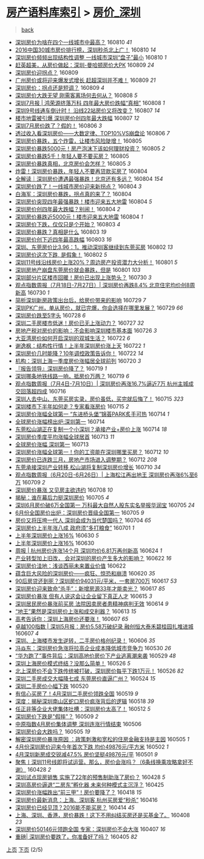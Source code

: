 [房产语料库索引](../../README.md)  > [房价_深圳](房价_深圳.md)
====
> [back](../README.md)

- [深圳房价为啥在四个一线城市中最高？](http://jkwz.applinzi.com/ittc/6864672971649713156.html#%E6%B7%B1%E5%9C%B3%E6%88%BF%E4%BB%B7%E4%B8%BA%E5%95%A5%E5%9C%A8%E5%9B%9B%E4%B8%AA%E4%B8%80%E7%BA%BF%E5%9F%8E%E5%B8%82%E4%B8%AD%E6%9C%80%E9%AB%98%EF%BC%9F) 160810 *41* 
- [2016中国30城市房价排行榜，深圳秒杀北上广！](http://jkwz.applinzi.com/ittc/6864393108711801861.html#2016%E4%B8%AD%E5%9B%BD30%E5%9F%8E%E5%B8%82%E6%88%BF%E4%BB%B7%E6%8E%92%E8%A1%8C%E6%A6%9C%EF%BC%8C%E6%B7%B1%E5%9C%B3%E7%A7%92%E6%9D%80%E5%8C%97%E4%B8%8A%E5%B9%BF%EF%BC%81) 160810 *14* 
- [深圳房价频频出现结构性调整 一线城市深圳“盘子”最小](http://jkwz.applinzi.com/ittc/6864653495873045509.html#%E6%B7%B1%E5%9C%B3%E6%88%BF%E4%BB%B7%E9%A2%91%E9%A2%91%E5%87%BA%E7%8E%B0%E7%BB%93%E6%9E%84%E6%80%A7%E8%B0%83%E6%95%B4+%E4%B8%80%E7%BA%BF%E5%9F%8E%E5%B8%82%E6%B7%B1%E5%9C%B3%E2%80%9C%E7%9B%98%E5%AD%90%E2%80%9D%E6%9C%80%E5%B0%8F) 160810 *1* 
- [赶英超美，从房价做起：深圳-曼哈顿房价大PK](http://jkwz.applinzi.com/ittc/6864464388525917188.html#%E8%B5%B6%E8%8B%B1%E8%B6%85%E7%BE%8E%EF%BC%8C%E4%BB%8E%E6%88%BF%E4%BB%B7%E5%81%9A%E8%B5%B7%EF%BC%9A%E6%B7%B1%E5%9C%B3-%E6%9B%BC%E5%93%88%E9%A1%BF%E6%88%BF%E4%BB%B7%E5%A4%A7PK) 160809 *24* 
- [深圳房价迎拐点？](http://jkwz.applinzi.com/ittc/6864419104320128005.html#%E6%B7%B1%E5%9C%B3%E6%88%BF%E4%BB%B7%E8%BF%8E%E6%8B%90%E7%82%B9%EF%BC%9F) 160809  
- [广州房价或将迎来爆发式增长 赶超深圳并不难！](http://jkwz.applinzi.com/ittc/6864305506537178116.html#%E5%B9%BF%E5%B7%9E%E6%88%BF%E4%BB%B7%E6%88%96%E5%B0%86%E8%BF%8E%E6%9D%A5%E7%88%86%E5%8F%91%E5%BC%8F%E5%A2%9E%E9%95%BF+%E8%B5%B6%E8%B6%85%E6%B7%B1%E5%9C%B3%E5%B9%B6%E4%B8%8D%E9%9A%BE%EF%BC%81) 160809 *21* 
- [深圳房价：拐点还是短调？](http://jkwz.applinzi.com/ittc/6864187985284826117.html#%E6%B7%B1%E5%9C%B3%E6%88%BF%E4%BB%B7%EF%BC%9A%E6%8B%90%E7%82%B9%E8%BF%98%E6%98%AF%E7%9F%AD%E8%B0%83%EF%BC%9F) 160809 *4* 
- [深圳房价大跌无望 刚需客离场何去何从？](http://jkwz.applinzi.com/ittc/6864048708861297668.html#%E6%B7%B1%E5%9C%B3%E6%88%BF%E4%BB%B7%E5%A4%A7%E8%B7%8C%E6%97%A0%E6%9C%9B+%E5%88%9A%E9%9C%80%E5%AE%A2%E7%A6%BB%E5%9C%BA%E4%BD%95%E5%8E%BB%E4%BD%95%E4%BB%8E%EF%BC%9F) 160808 *5* 
- [深圳7月报 | 鸿荣源挤落万科 四年最大房价跌幅“真相”](http://jkwz.applinzi.com/ittc/6864024801152336901.html#%E6%B7%B1%E5%9C%B37%E6%9C%88%E6%8A%A5+%7C+%E9%B8%BF%E8%8D%A3%E6%BA%90%E6%8C%A4%E8%90%BD%E4%B8%87%E7%A7%91+%E5%9B%9B%E5%B9%B4%E6%9C%80%E5%A4%A7%E6%88%BF%E4%BB%B7%E8%B7%8C%E5%B9%85%E2%80%9C%E7%9C%9F%E7%9B%B8%E2%80%9D) 160808 *1* 
- [深圳9号线通车倒计时！ 沿线22站房价又将改变？](http://jkwz.applinzi.com/ittc/6863631290670253061.html#%E6%B7%B1%E5%9C%B39%E5%8F%B7%E7%BA%BF%E9%80%9A%E8%BD%A6%E5%80%92%E8%AE%A1%E6%97%B6%EF%BC%81+%E6%B2%BF%E7%BA%BF22%E7%AB%99%E6%88%BF%E4%BB%B7%E5%8F%88%E5%B0%86%E6%94%B9%E5%8F%98%EF%BC%9F) 160807 *14* 
- [楼市地雷被引爆 深圳房价创四年最大跌幅](http://jkwz.applinzi.com/ittc/6863527786836395012.html#%E6%A5%BC%E5%B8%82%E5%9C%B0%E9%9B%B7%E8%A2%AB%E5%BC%95%E7%88%86+%E6%B7%B1%E5%9C%B3%E6%88%BF%E4%BB%B7%E5%88%9B%E5%9B%9B%E5%B9%B4%E6%9C%80%E5%A4%A7%E8%B7%8C%E5%B9%85) 160807 *12* 
- [深圳7月房价跌了？假的！](http://jkwz.applinzi.com/ittc/6863387791198782468.html#%E6%B7%B1%E5%9C%B37%E6%9C%88%E6%88%BF%E4%BB%B7%E8%B7%8C%E4%BA%86%EF%BC%9F%E5%81%87%E7%9A%84%EF%BC%81) 160806 *3* 
- [透过收入看深圳房价——大数定律、TOP10%VS崩盘论](http://jkwz.applinzi.com/ittc/6863221978047185925.html#%E9%80%8F%E8%BF%87%E6%94%B6%E5%85%A5%E7%9C%8B%E6%B7%B1%E5%9C%B3%E6%88%BF%E4%BB%B7%E2%80%94%E2%80%94%E5%A4%A7%E6%95%B0%E5%AE%9A%E5%BE%8B%E3%80%81TOP10%25VS%E5%B4%A9%E7%9B%98%E8%AE%BA) 160806 *7* 
- [深圳房价暴跌，五个炸雷，让楼市风险陡增！](http://jkwz.applinzi.com/ittc/6863001084565652485.html#%E6%B7%B1%E5%9C%B3%E6%88%BF%E4%BB%B7%E6%9A%B4%E8%B7%8C%EF%BC%8C%E4%BA%94%E4%B8%AA%E7%82%B8%E9%9B%B7%EF%BC%8C%E8%AE%A9%E6%A5%BC%E5%B8%82%E9%A3%8E%E9%99%A9%E9%99%A1%E5%A2%9E%EF%BC%81) 160805  
- [深圳房价暴跌5000元！房产泡沫下该如何理财投资？](http://jkwz.applinzi.com/ittc/6862863074914206725.html#%E6%B7%B1%E5%9C%B3%E6%88%BF%E4%BB%B7%E6%9A%B4%E8%B7%8C5000%E5%85%83%EF%BC%81%E6%88%BF%E4%BA%A7%E6%B3%A1%E6%B2%AB%E4%B8%8B%E8%AF%A5%E5%A6%82%E4%BD%95%E7%90%86%E8%B4%A2%E6%8A%95%E8%B5%84%EF%BC%9F) 160805 *2* 
- [深圳房价暴跌5千！年轻人要不要买房？](http://jkwz.applinzi.com/ittc/6862838853903320068.html#%E6%B7%B1%E5%9C%B3%E6%88%BF%E4%BB%B7%E6%9A%B4%E8%B7%8C5%E5%8D%83%EF%BC%81%E5%B9%B4%E8%BD%BB%E4%BA%BA%E8%A6%81%E4%B8%8D%E8%A6%81%E4%B9%B0%E6%88%BF%EF%BC%9F) 160805  
- [深圳房价暴跌真相，北京房价会怎样？](http://jkwz.applinzi.com/ittc/6862809526943892484.html#%E6%B7%B1%E5%9C%B3%E6%88%BF%E4%BB%B7%E6%9A%B4%E8%B7%8C%E7%9C%9F%E7%9B%B8%EF%BC%8C%E5%8C%97%E4%BA%AC%E6%88%BF%E4%BB%B7%E4%BC%9A%E6%80%8E%E6%A0%B7%EF%BC%9F) 160805 *3* 
- [炸雷！深圳房价暴跌，年轻人不要再贷款买房了](http://jkwz.applinzi.com/ittc/6862441219506045956.html#%E7%82%B8%E9%9B%B7%EF%BC%81%E6%B7%B1%E5%9C%B3%E6%88%BF%E4%BB%B7%E6%9A%B4%E8%B7%8C%EF%BC%8C%E5%B9%B4%E8%BD%BB%E4%BA%BA%E4%B8%8D%E8%A6%81%E5%86%8D%E8%B4%B7%E6%AC%BE%E4%B9%B0%E6%88%BF%E4%BA%86) 160804  
- [全解读｜深圳房价遭遇最强暴跌！北京还有多远？](http://jkwz.applinzi.com/ittc/6862566176525386756.html#%E5%85%A8%E8%A7%A3%E8%AF%BB%EF%BD%9C%E6%B7%B1%E5%9C%B3%E6%88%BF%E4%BB%B7%E9%81%AD%E9%81%87%E6%9C%80%E5%BC%BA%E6%9A%B4%E8%B7%8C%EF%BC%81%E5%8C%97%E4%BA%AC%E8%BF%98%E6%9C%89%E5%A4%9A%E8%BF%9C%EF%BC%9F) 160804 *154* 
- [深圳房价跌了！一线城市房价迎来新拐点？](http://jkwz.applinzi.com/ittc/6862573418163209220.html#%E6%B7%B1%E5%9C%B3%E6%88%BF%E4%BB%B7%E8%B7%8C%E4%BA%86%EF%BC%81%E4%B8%80%E7%BA%BF%E5%9F%8E%E5%B8%82%E6%88%BF%E4%BB%B7%E8%BF%8E%E6%9D%A5%E6%96%B0%E6%8B%90%E7%82%B9%EF%BC%9F) 160804 *3* 
- [白海军：深圳房价暴跌，拐点真的来了？](http://jkwz.applinzi.com/ittc/6862551690540221444.html#%E7%99%BD%E6%B5%B7%E5%86%9B%EF%BC%9A%E6%B7%B1%E5%9C%B3%E6%88%BF%E4%BB%B7%E6%9A%B4%E8%B7%8C%EF%BC%8C%E6%8B%90%E7%82%B9%E7%9C%9F%E7%9A%84%E6%9D%A5%E4%BA%86%EF%BC%9F) 160804  
- [深圳房价突现四年最强暴跌！楼市迎来五大地雷](http://jkwz.applinzi.com/ittc/6862515844004971524.html#%E6%B7%B1%E5%9C%B3%E6%88%BF%E4%BB%B7%E7%AA%81%E7%8E%B0%E5%9B%9B%E5%B9%B4%E6%9C%80%E5%BC%BA%E6%9A%B4%E8%B7%8C%EF%BC%81%E6%A5%BC%E5%B8%82%E8%BF%8E%E6%9D%A5%E4%BA%94%E5%A4%A7%E5%9C%B0%E9%9B%B7) 160804 *5* 
- [深圳房价创四年最大跌幅？别闹！](http://jkwz.applinzi.com/ittc/6862495647663653893.html#%E6%B7%B1%E5%9C%B3%E6%88%BF%E4%BB%B7%E5%88%9B%E5%9B%9B%E5%B9%B4%E6%9C%80%E5%A4%A7%E8%B7%8C%E5%B9%85%EF%BC%9F%E5%88%AB%E9%97%B9%EF%BC%81) 160804 *2* 
- [深圳房价暴跌近5000元！楼市迎来五大地雷](http://jkwz.applinzi.com/ittc/6862493677552927749.html#%E6%B7%B1%E5%9C%B3%E6%88%BF%E4%BB%B7%E6%9A%B4%E8%B7%8C%E8%BF%915000%E5%85%83%EF%BC%81%E6%A5%BC%E5%B8%82%E8%BF%8E%E6%9D%A5%E4%BA%94%E5%A4%A7%E5%9C%B0%E9%9B%B7) 160804 *1* 
- [深圳房价下跌，仅仅只是个开始？](http://jkwz.applinzi.com/ittc/6862088646257280004.html#%E6%B7%B1%E5%9C%B3%E6%88%BF%E4%BB%B7%E4%B8%8B%E8%B7%8C%EF%BC%8C%E4%BB%85%E4%BB%85%E5%8F%AA%E6%98%AF%E4%B8%AA%E5%BC%80%E5%A7%8B%EF%BC%9F) 160803 *4* 
- [深圳房价暴跌？真相是什么](http://jkwz.applinzi.com/ittc/6862075665649763332.html#%E6%B7%B1%E5%9C%B3%E6%88%BF%E4%BB%B7%E6%9A%B4%E8%B7%8C%EF%BC%9F%E7%9C%9F%E7%9B%B8%E6%98%AF%E4%BB%80%E4%B9%88) 160803 *19* 
- [深圳房价创下近四年最高跌幅](http://jkwz.applinzi.com/ittc/6862049991539033092.html#%E6%B7%B1%E5%9C%B3%E6%88%BF%E4%BB%B7%E5%88%9B%E4%B8%8B%E8%BF%91%E5%9B%9B%E5%B9%B4%E6%9C%80%E9%AB%98%E8%B7%8C%E5%B9%85) 160803 *16* 
- [深圳、东莞房价比3.96：1，推动深圳客继续到东莞买房](http://jkwz.applinzi.com/ittc/6861700787276874756.html#%E6%B7%B1%E5%9C%B3%E3%80%81%E4%B8%9C%E8%8E%9E%E6%88%BF%E4%BB%B7%E6%AF%943.96%EF%BC%9A1%EF%BC%8C%E6%8E%A8%E5%8A%A8%E6%B7%B1%E5%9C%B3%E5%AE%A2%E7%BB%A7%E7%BB%AD%E5%88%B0%E4%B8%9C%E8%8E%9E%E4%B9%B0%E6%88%BF) 160802 *13* 
- [深圳房价这次下跌, 是假象！](http://jkwz.applinzi.com/ittc/6861439231628674053.html#%E6%B7%B1%E5%9C%B3%E6%88%BF%E4%BB%B7%E8%BF%99%E6%AC%A1%E4%B8%8B%E8%B7%8C%2C+%E6%98%AF%E5%81%87%E8%B1%A1%EF%BC%81) 160802 *5* 
- [深圳11号线沿线房价上涨20%？周边房产投资潜力大分析！](http://jkwz.applinzi.com/ittc/6861443923783975941.html#%E6%B7%B1%E5%9C%B311%E5%8F%B7%E7%BA%BF%E6%B2%BF%E7%BA%BF%E6%88%BF%E4%BB%B7%E4%B8%8A%E6%B6%A820%25%EF%BC%9F%E5%91%A8%E8%BE%B9%E6%88%BF%E4%BA%A7%E6%8A%95%E8%B5%84%E6%BD%9C%E5%8A%9B%E5%A4%A7%E5%88%86%E6%9E%90%EF%BC%81) 160801 *5* 
- [深圳房地产崩盘东莞房价就会暴跌，但是](http://jkwz.applinzi.com/ittc/6861385448420803588.html#%E6%B7%B1%E5%9C%B3%E6%88%BF%E5%9C%B0%E4%BA%A7%E5%B4%A9%E7%9B%98%E4%B8%9C%E8%8E%9E%E6%88%BF%E4%BB%B7%E5%B0%B1%E4%BC%9A%E6%9A%B4%E8%B7%8C%EF%BC%8C%E4%BD%86%E6%98%AF) 160801 *103* 
- [深圳部分片区楼市回暖！房价已出现上涨势头？](http://jkwz.applinzi.com/ittc/6860711104212370436.html#%E6%B7%B1%E5%9C%B3%E9%83%A8%E5%88%86%E7%89%87%E5%8C%BA%E6%A5%BC%E5%B8%82%E5%9B%9E%E6%9A%96%EF%BC%81%E6%88%BF%E4%BB%B7%E5%B7%B2%E5%87%BA%E7%8E%B0%E4%B8%8A%E6%B6%A8%E5%8A%BF%E5%A4%B4%EF%BC%9F) 160730 *3* 
- [观点指数周报（7月18日-7月27日）| 深圳房价再跌8.4% 北京住宅均价创8周新高](http://jkwz.applinzi.com/ittc/6860436421801935877.html#%E8%A7%82%E7%82%B9%E6%8C%87%E6%95%B0%E5%91%A8%E6%8A%A5%EF%BC%887%E6%9C%8818%E6%97%A5-7%E6%9C%8827%E6%97%A5%EF%BC%89%7C+%E6%B7%B1%E5%9C%B3%E6%88%BF%E4%BB%B7%E5%86%8D%E8%B7%8C8.4%25+%E5%8C%97%E4%BA%AC%E4%BD%8F%E5%AE%85%E5%9D%87%E4%BB%B7%E5%88%9B8%E5%91%A8%E6%96%B0%E9%AB%98) 160730 *1* 
- [简析深圳新房政策出台后，给房价带来的影响](http://jkwz.applinzi.com/ittc/6860340390095488004.html#%E7%AE%80%E6%9E%90%E6%B7%B1%E5%9C%B3%E6%96%B0%E6%88%BF%E6%94%BF%E7%AD%96%E5%87%BA%E5%8F%B0%E5%90%8E%EF%BC%8C%E7%BB%99%E6%88%BF%E4%BB%B7%E5%B8%A6%E6%9D%A5%E7%9A%84%E5%BD%B1%E5%93%8D) 160729 *7* 
- [深圳PK广州，单从房价，就已完爆，你会选择在哪里发展？](http://jkwz.applinzi.com/ittc/6860292575159911429.html#%E6%B7%B1%E5%9C%B3PK%E5%B9%BF%E5%B7%9E%EF%BC%8C%E5%8D%95%E4%BB%8E%E6%88%BF%E4%BB%B7%EF%BC%8C%E5%B0%B1%E5%B7%B2%E5%AE%8C%E7%88%86%EF%BC%8C%E4%BD%A0%E4%BC%9A%E9%80%89%E6%8B%A9%E5%9C%A8%E5%93%AA%E9%87%8C%E5%8F%91%E5%B1%95%EF%BC%9F) 160729 *66* 
- [深圳房价跌至5字头](http://jkwz.applinzi.com/ittc/6859834634086646789.html#%E6%B7%B1%E5%9C%B3%E6%88%BF%E4%BB%B7%E8%B7%8C%E8%87%B35%E5%AD%97%E5%A4%B4) 160728 *6* 
- [深圳二手房楼市低迷！房价已无上涨动力？](http://jkwz.applinzi.com/ittc/6859463903033164804.html#%E6%B7%B1%E5%9C%B3%E4%BA%8C%E6%89%8B%E6%88%BF%E6%A5%BC%E5%B8%82%E4%BD%8E%E8%BF%B7%EF%BC%81%E6%88%BF%E4%BB%B7%E5%B7%B2%E6%97%A0%E4%B8%8A%E6%B6%A8%E5%8A%A8%E5%8A%9B%EF%BC%9F) 160727 *32* 
- [房地产税对房价的影响：不会影响深圳楼市基本面](http://jkwz.applinzi.com/ittc/6859083365097145348.html#%E6%88%BF%E5%9C%B0%E4%BA%A7%E7%A8%8E%E5%AF%B9%E6%88%BF%E4%BB%B7%E7%9A%84%E5%BD%B1%E5%93%8D%EF%BC%9A%E4%B8%8D%E4%BC%9A%E5%BD%B1%E5%93%8D%E6%B7%B1%E5%9C%B3%E6%A5%BC%E5%B8%82%E5%9F%BA%E6%9C%AC%E9%9D%A2) 160726 *3* 
- [大亚湾房价如何开启深圳的双城生活？](http://jkwz.applinzi.com/ittc/6857719290974962692.html#%E5%A4%A7%E4%BA%9A%E6%B9%BE%E6%88%BF%E4%BB%B7%E5%A6%82%E4%BD%95%E5%BC%80%E5%90%AF%E6%B7%B1%E5%9C%B3%E7%9A%84%E5%8F%8C%E5%9F%8E%E7%94%9F%E6%B4%BB%EF%BC%9F) 160722 *6* 
- [谢逸枫：结构性行情！上半年深圳房价涨上天](http://jkwz.applinzi.com/ittc/6857616996270867461.html#%E8%B0%A2%E9%80%B8%E6%9E%AB%EF%BC%9A%E7%BB%93%E6%9E%84%E6%80%A7%E8%A1%8C%E6%83%85%EF%BC%81%E4%B8%8A%E5%8D%8A%E5%B9%B4%E6%B7%B1%E5%9C%B3%E6%88%BF%E4%BB%B7%E6%B6%A8%E4%B8%8A%E5%A4%A9) 160722 *1* 
- [深圳房价几时能降？10年调控政策告诉你！](http://jkwz.applinzi.com/ittc/6857602957243319301.html#%E6%B7%B1%E5%9C%B3%E6%88%BF%E4%BB%B7%E5%87%A0%E6%97%B6%E8%83%BD%E9%99%8D%EF%BC%9F10%E5%B9%B4%E8%B0%83%E6%8E%A7%E6%94%BF%E7%AD%96%E5%91%8A%E8%AF%89%E4%BD%A0%EF%BC%81) 160722 *14* 
- [机构：深圳上海一季度房价涨幅居全球前列](http://jkwz.applinzi.com/ittc/6856993652093748228.html#%E6%9C%BA%E6%9E%84%EF%BC%9A%E6%B7%B1%E5%9C%B3%E4%B8%8A%E6%B5%B7%E4%B8%80%E5%AD%A3%E5%BA%A6%E6%88%BF%E4%BB%B7%E6%B6%A8%E5%B9%85%E5%B1%85%E5%85%A8%E7%90%83%E5%89%8D%E5%88%97) 160720 *3* 
- [『报告领导』深圳房价降了？](http://jkwz.applinzi.com/ittc/6856667952035922949.html#%E3%80%8E%E6%8A%A5%E5%91%8A%E9%A2%86%E5%AF%BC%E3%80%8F%E6%B7%B1%E5%9C%B3%E6%88%BF%E4%BB%B7%E9%99%8D%E4%BA%86%EF%BC%9F) 160719 *1* 
- [深圳哪条地铁线路一响，抵房价万两？](http://jkwz.applinzi.com/ittc/6856505034166240261.html#%E6%B7%B1%E5%9C%B3%E5%93%AA%E6%9D%A1%E5%9C%B0%E9%93%81%E7%BA%BF%E8%B7%AF%E4%B8%80%E5%93%8D%EF%BC%8C%E6%8A%B5%E6%88%BF%E4%BB%B7%E4%B8%87%E4%B8%A4%EF%BC%9F) 160719 *6* 
- [观点指数周报（7月4日-7月10日）| 深圳房价再涨16.7%逼近7万 杭州主城成交回落超四成](http://jkwz.applinzi.com/ittc/6855286170162037764.html#%E8%A7%82%E7%82%B9%E6%8C%87%E6%95%B0%E5%91%A8%E6%8A%A5%EF%BC%887%E6%9C%884%E6%97%A5-7%E6%9C%8810%E6%97%A5%EF%BC%89%7C+%E6%B7%B1%E5%9C%B3%E6%88%BF%E4%BB%B7%E5%86%8D%E6%B6%A816.7%25%E9%80%BC%E8%BF%917%E4%B8%87+%E6%9D%AD%E5%B7%9E%E4%B8%BB%E5%9F%8E%E6%88%90%E4%BA%A4%E5%9B%9E%E8%90%BD%E8%B6%85%E5%9B%9B%E6%88%90) 160716  
- [深圳人去中山、东莞买房实录，房价虽低，买完就后悔了！](http://jkwz.applinzi.com/ittc/6855078059606279172.html#%E6%B7%B1%E5%9C%B3%E4%BA%BA%E5%8E%BB%E4%B8%AD%E5%B1%B1%E3%80%81%E4%B8%9C%E8%8E%9E%E4%B9%B0%E6%88%BF%E5%AE%9E%E5%BD%95%EF%BC%8C%E6%88%BF%E4%BB%B7%E8%99%BD%E4%BD%8E%EF%BC%8C%E4%B9%B0%E5%AE%8C%E5%B0%B1%E5%90%8E%E6%82%94%E4%BA%86%EF%BC%81) 160715 *323* 
- [深圳楼市下半年如何走？专家看涨房价](http://jkwz.applinzi.com/ittc/6855010520255693828.html#%E6%B7%B1%E5%9C%B3%E6%A5%BC%E5%B8%82%E4%B8%8B%E5%8D%8A%E5%B9%B4%E5%A6%82%E4%BD%95%E8%B5%B0%EF%BC%9F%E4%B8%93%E5%AE%B6%E7%9C%8B%E6%B6%A8%E6%88%BF%E4%BB%B7) 160715 *2* 
- [深圳房价涨幅全球第一 “东进桥头堡”锦荟PARK炙手可热](http://jkwz.applinzi.com/ittc/6854639936787186693.html#%E6%B7%B1%E5%9C%B3%E6%88%BF%E4%BB%B7%E6%B6%A8%E5%B9%85%E5%85%A8%E7%90%83%E7%AC%AC%E4%B8%80+%E2%80%9C%E4%B8%9C%E8%BF%9B%E6%A1%A5%E5%A4%B4%E5%A0%A1%E2%80%9D%E9%94%A6%E8%8D%9FPARK%E7%82%99%E6%89%8B%E5%8F%AF%E7%83%AD) 160714 *1* 
- [全球房价涨幅榜出炉:深圳第一](http://jkwz.applinzi.com/ittc/6854775959743628292.html#%E5%85%A8%E7%90%83%E6%88%BF%E4%BB%B7%E6%B6%A8%E5%B9%85%E6%A6%9C%E5%87%BA%E7%82%89%3A%E6%B7%B1%E5%9C%B3%E7%AC%AC%E4%B8%80) 160714  
- [东莞松山湖正在复制一个小深圳？承接产业+房价上涨](http://jkwz.applinzi.com/ittc/6854739221939749892.html#%E4%B8%9C%E8%8E%9E%E6%9D%BE%E5%B1%B1%E6%B9%96%E6%AD%A3%E5%9C%A8%E5%A4%8D%E5%88%B6%E4%B8%80%E4%B8%AA%E5%B0%8F%E6%B7%B1%E5%9C%B3%EF%BC%9F%E6%89%BF%E6%8E%A5%E4%BA%A7%E4%B8%9A%2B%E6%88%BF%E4%BB%B7%E4%B8%8A%E6%B6%A8) 160714 *18* 
- [深圳房价季度平均涨幅全球居首](http://jkwz.applinzi.com/ittc/6854269396616479749.html#%E6%B7%B1%E5%9C%B3%E6%88%BF%E4%BB%B7%E5%AD%A3%E5%BA%A6%E5%B9%B3%E5%9D%87%E6%B6%A8%E5%B9%85%E5%85%A8%E7%90%83%E5%B1%85%E9%A6%96) 160713 *11* 
- [全球房价涨幅 深圳第一](http://jkwz.applinzi.com/ittc/6854152488621704196.html#%E5%85%A8%E7%90%83%E6%88%BF%E4%BB%B7%E6%B6%A8%E5%B9%85+%E6%B7%B1%E5%9C%B3%E7%AC%AC%E4%B8%80) 160713  
- [深圳房价涨幅全球第一！你的工资能在深圳哪里买房？](http://jkwz.applinzi.com/ittc/6854112724275168260.html#%E6%B7%B1%E5%9C%B3%E6%88%BF%E4%BB%B7%E6%B6%A8%E5%B9%85%E5%85%A8%E7%90%83%E7%AC%AC%E4%B8%80%EF%BC%81%E4%BD%A0%E7%9A%84%E5%B7%A5%E8%B5%84%E8%83%BD%E5%9C%A8%E6%B7%B1%E5%9C%B3%E5%93%AA%E9%87%8C%E4%B9%B0%E6%88%BF%EF%BC%9F) 160712 *10* 
- [深圳房价已连跌三月，房地产市场进入调整期？](http://jkwz.applinzi.com/ittc/6853990556656731140.html#%E6%B7%B1%E5%9C%B3%E6%88%BF%E4%BB%B7%E5%B7%B2%E8%BF%9E%E8%B7%8C%E4%B8%89%E6%9C%88%EF%BC%8C%E6%88%BF%E5%9C%B0%E4%BA%A7%E5%B8%82%E5%9C%BA%E8%BF%9B%E5%85%A5%E8%B0%83%E6%95%B4%E6%9C%9F%EF%BC%9F) 160712 *208* 
- [东莞承接深圳产业转移  松山湖将复制深圳房价增长](http://jkwz.applinzi.com/ittc/6853274258758960133.html#%E4%B8%9C%E8%8E%9E%E6%89%BF%E6%8E%A5%E6%B7%B1%E5%9C%B3%E4%BA%A7%E4%B8%9A%E8%BD%AC%E7%A7%BB++%E6%9D%BE%E5%B1%B1%E6%B9%96%E5%B0%86%E5%A4%8D%E5%88%B6%E6%B7%B1%E5%9C%B3%E6%88%BF%E4%BB%B7%E5%A2%9E%E9%95%BF) 160710 *34* 
- [观点指数周报（6月20日-6月26日）| 上海松江再出地王 深圳房价再涨6%至6万](http://jkwz.applinzi.com/ittc/6852643169241662468.html#%E8%A7%82%E7%82%B9%E6%8C%87%E6%95%B0%E5%91%A8%E6%8A%A5%EF%BC%886%E6%9C%8820%E6%97%A5-6%E6%9C%8826%E6%97%A5%EF%BC%89%7C+%E4%B8%8A%E6%B5%B7%E6%9D%BE%E6%B1%9F%E5%86%8D%E5%87%BA%E5%9C%B0%E7%8E%8B+%E6%B7%B1%E5%9C%B3%E6%88%BF%E4%BB%B7%E5%86%8D%E6%B6%A86%25%E8%87%B36%E4%B8%87) 160709 *2* 
- [深圳房价暴涨 又见房主欲违约](http://jkwz.applinzi.com/ittc/6852489558251537413.html#%E6%B7%B1%E5%9C%B3%E6%88%BF%E4%BB%B7%E6%9A%B4%E6%B6%A8+%E5%8F%88%E8%A7%81%E6%88%BF%E4%B8%BB%E6%AC%B2%E8%BF%9D%E7%BA%A6) 160708 *10* 
- [揭秘：谁在幕后力挺深圳房价](http://jkwz.applinzi.com/ittc/6851430733016728581.html#%E6%8F%AD%E7%A7%98%EF%BC%9A%E8%B0%81%E5%9C%A8%E5%B9%95%E5%90%8E%E5%8A%9B%E6%8C%BA%E6%B7%B1%E5%9C%B3%E6%88%BF%E4%BB%B7) 160705 *4* 
- [深圳6月房价破6万全国第一 万科最大自然人股东实名举报华润宝](http://jkwz.applinzi.com/ittc/6851424226971747333.html#%E6%B7%B1%E5%9C%B36%E6%9C%88%E6%88%BF%E4%BB%B7%E7%A0%B46%E4%B8%87%E5%85%A8%E5%9B%BD%E7%AC%AC%E4%B8%80+%E4%B8%87%E7%A7%91%E6%9C%80%E5%A4%A7%E8%87%AA%E7%84%B6%E4%BA%BA%E8%82%A1%E4%B8%9C%E5%AE%9E%E5%90%8D%E4%B8%BE%E6%8A%A5%E5%8D%8E%E6%B6%A6%E5%AE%9D) 160705 *24* 
- [6月份全国房价出炉：深圳房价晋级全国第一](http://jkwz.applinzi.com/ittc/6851326954992829445.html#6%E6%9C%88%E4%BB%BD%E5%85%A8%E5%9B%BD%E6%88%BF%E4%BB%B7%E5%87%BA%E7%82%89%EF%BC%9A%E6%B7%B1%E5%9C%B3%E6%88%BF%E4%BB%B7%E6%99%8B%E7%BA%A7%E5%85%A8%E5%9B%BD%E7%AC%AC%E4%B8%80) 160705 *9* 
- [房价又将压垮一代人 深圳会成为当代楚国吗？](http://jkwz.applinzi.com/ittc/6851066612169573380.html#%E6%88%BF%E4%BB%B7%E5%8F%88%E5%B0%86%E5%8E%8B%E5%9E%AE%E4%B8%80%E4%BB%A3%E4%BA%BA+%E6%B7%B1%E5%9C%B3%E4%BC%9A%E6%88%90%E4%B8%BA%E5%BD%93%E4%BB%A3%E6%A5%9A%E5%9B%BD%E5%90%97%EF%BC%9F) 160704 *65* 
- [深圳房价上半年涨八成 政府须“多打粮食”](http://jkwz.applinzi.com/ittc/6849720742010422276.html#%E6%B7%B1%E5%9C%B3%E6%88%BF%E4%BB%B7%E4%B8%8A%E5%8D%8A%E5%B9%B4%E6%B6%A8%E5%85%AB%E6%88%90+%E6%94%BF%E5%BA%9C%E9%A1%BB%E2%80%9C%E5%A4%9A%E6%89%93%E7%B2%AE%E9%A3%9F%E2%80%9D) 160701 *1* 
- [上半年深圳房价上涨16%](http://jkwz.applinzi.com/ittc/6849662657669628932.html#%E4%B8%8A%E5%8D%8A%E5%B9%B4%E6%B7%B1%E5%9C%B3%E6%88%BF%E4%BB%B7%E4%B8%8A%E6%B6%A816%25) 160630 *5* 
- [上半年深圳房价上涨16%](http://jkwz.applinzi.com/ittc/6849613849287984132.html#%E4%B8%8A%E5%8D%8A%E5%B9%B4%E6%B7%B1%E5%9C%B3%E6%88%BF%E4%BB%B7%E4%B8%8A%E6%B6%A816%25) 160630  
- [周报 | 杭州房价连涨14个月 深圳均价6.81万再创新高](http://jkwz.applinzi.com/ittc/6847355093611185157.html#%E5%91%A8%E6%8A%A5+%7C+%E6%9D%AD%E5%B7%9E%E6%88%BF%E4%BB%B7%E8%BF%9E%E6%B6%A814%E4%B8%AA%E6%9C%88+%E6%B7%B1%E5%9C%B3%E5%9D%87%E4%BB%B76.81%E4%B8%87%E5%86%8D%E5%88%9B%E6%96%B0%E9%AB%98) 160624 *1* 
- [产业转型加上旧改， 会对深圳的房价产生多大的影响？](http://jkwz.applinzi.com/ittc/6846608837477663749.html#%E4%BA%A7%E4%B8%9A%E8%BD%AC%E5%9E%8B%E5%8A%A0%E4%B8%8A%E6%97%A7%E6%94%B9%EF%BC%8C+%E4%BC%9A%E5%AF%B9%E6%B7%B1%E5%9C%B3%E7%9A%84%E6%88%BF%E4%BB%B7%E4%BA%A7%E7%94%9F%E5%A4%9A%E5%A4%A7%E7%9A%84%E5%BD%B1%E5%93%8D%EF%BC%9F) 160622 *16* 
- [深圳房价洼地：浅谈西丽未来置业价值](http://jkwz.applinzi.com/ittc/6846555897417171972.html#%E6%B7%B1%E5%9C%B3%E6%88%BF%E4%BB%B7%E6%B4%BC%E5%9C%B0%EF%BC%9A%E6%B5%85%E8%B0%88%E8%A5%BF%E4%B8%BD%E6%9C%AA%E6%9D%A5%E7%BD%AE%E4%B8%9A%E4%BB%B7%E5%80%BC) 160622  
- [蕴含巨大风险的深圳房价——疯狂、惊恐和崩溃](http://jkwz.applinzi.com/ittc/6845782854105302020.html#%E8%95%B4%E5%90%AB%E5%B7%A8%E5%A4%A7%E9%A3%8E%E9%99%A9%E7%9A%84%E6%B7%B1%E5%9C%B3%E6%88%BF%E4%BB%B7%E2%80%94%E2%80%94%E7%96%AF%E7%8B%82%E3%80%81%E6%83%8A%E6%81%90%E5%92%8C%E5%B4%A9%E6%BA%83) 160620 *35* 
- [90后房贷还到死？深圳房价94031元/平米，一套房700万](http://jkwz.applinzi.com/ittc/6844746996036142084.html#90%E5%90%8E%E6%88%BF%E8%B4%B7%E8%BF%98%E5%88%B0%E6%AD%BB%EF%BC%9F%E6%B7%B1%E5%9C%B3%E6%88%BF%E4%BB%B794031%E5%85%83%2F%E5%B9%B3%E7%B1%B3%EF%BC%8C%E4%B8%80%E5%A5%97%E6%88%BF700%E4%B8%87) 160617 *53* 
- [深圳房价迎来致命“杀手”：新增房源33年才能卖光？](http://jkwz.applinzi.com/ittc/6844649658688996357.html#%E6%B7%B1%E5%9C%B3%E6%88%BF%E4%BB%B7%E8%BF%8E%E6%9D%A5%E8%87%B4%E5%91%BD%E2%80%9C%E6%9D%80%E6%89%8B%E2%80%9D%EF%BC%9A%E6%96%B0%E5%A2%9E%E6%88%BF%E6%BA%9033%E5%B9%B4%E6%89%8D%E8%83%BD%E5%8D%96%E5%85%89%EF%BC%9F) 160617 *85* 
- [深圳房价暴涨 但有人说这会让企业留下真正人才](http://jkwz.applinzi.com/ittc/6843982826302866437.html#%E6%B7%B1%E5%9C%B3%E6%88%BF%E4%BB%B7%E6%9A%B4%E6%B6%A8+%E4%BD%86%E6%9C%89%E4%BA%BA%E8%AF%B4%E8%BF%99%E4%BC%9A%E8%AE%A9%E4%BC%81%E4%B8%9A%E7%95%99%E4%B8%8B%E7%9C%9F%E6%AD%A3%E4%BA%BA%E6%89%8D) 160615 *3* 
- [深圳居民房价暴涨前买房 法院因卖房者患精神病判无效](http://jkwz.applinzi.com/ittc/6843671217101603845.html#%E6%B7%B1%E5%9C%B3%E5%B1%85%E6%B0%91%E6%88%BF%E4%BB%B7%E6%9A%B4%E6%B6%A8%E5%89%8D%E4%B9%B0%E6%88%BF+%E6%B3%95%E9%99%A2%E5%9B%A0%E5%8D%96%E6%88%BF%E8%80%85%E6%82%A3%E7%B2%BE%E7%A5%9E%E7%97%85%E5%88%A4%E6%97%A0%E6%95%88) 160614 *9* 
- [“地王”果然是深圳房价上涨和成交利器？](http://jkwz.applinzi.com/ittc/6843254746991035397.html#%E2%80%9C%E5%9C%B0%E7%8E%8B%E2%80%9D%E6%9E%9C%E7%84%B6%E6%98%AF%E6%B7%B1%E5%9C%B3%E6%88%BF%E4%BB%B7%E4%B8%8A%E6%B6%A8%E5%92%8C%E6%88%90%E4%BA%A4%E5%88%A9%E5%99%A8%EF%BC%9F) 160613 *15* 
- [高考告诉你：深圳上海房价还要涨！](http://jkwz.applinzi.com/ittc/6841047153941939204.html#%E9%AB%98%E8%80%83%E5%91%8A%E8%AF%89%E4%BD%A0%EF%BC%9A%E6%B7%B1%E5%9C%B3%E4%B8%8A%E6%B5%B7%E6%88%BF%E4%BB%B7%E8%BF%98%E8%A6%81%E6%B6%A8%EF%BC%81) 160607 *65* 
- [卓越100指数 | 深圳5月报：房价5.58万破纪录 融创恒大泰禾碧桂园扎堆进城](http://jkwz.applinzi.com/ittc/6840765297556194309.html#%E5%8D%93%E8%B6%8A100%E6%8C%87%E6%95%B0+%7C+%E6%B7%B1%E5%9C%B35%E6%9C%88%E6%8A%A5%EF%BC%9A%E6%88%BF%E4%BB%B75.58%E4%B8%87%E7%A0%B4%E7%BA%AA%E5%BD%95+%E8%9E%8D%E5%88%9B%E6%81%92%E5%A4%A7%E6%B3%B0%E7%A6%BE%E7%A2%A7%E6%A1%82%E5%9B%AD%E6%89%8E%E5%A0%86%E8%BF%9B%E5%9F%8E) 160607 *4* 
- [深圳、上海楼市发生逆转，二手房价格创纪录！](http://jkwz.applinzi.com/ittc/6840683632859284485.html#%E6%B7%B1%E5%9C%B3%E3%80%81%E4%B8%8A%E6%B5%B7%E6%A5%BC%E5%B8%82%E5%8F%91%E7%94%9F%E9%80%86%E8%BD%AC%EF%BC%8C%E4%BA%8C%E6%89%8B%E6%88%BF%E4%BB%B7%E6%A0%BC%E5%88%9B%E7%BA%AA%E5%BD%95%EF%BC%81) 160606 *35* 
- [冯焱东：深圳房价急涨将拉高企业成本降低城市竞争力](http://jkwz.applinzi.com/ittc/6837814319441773573.html#%E5%86%AF%E7%84%B1%E4%B8%9C%EF%BC%9A%E6%B7%B1%E5%9C%B3%E6%88%BF%E4%BB%B7%E6%80%A5%E6%B6%A8%E5%B0%86%E6%8B%89%E9%AB%98%E4%BC%81%E4%B8%9A%E6%88%90%E6%9C%AC%E9%99%8D%E4%BD%8E%E5%9F%8E%E5%B8%82%E7%AB%9E%E4%BA%89%E5%8A%9B) 160530 *26* 
- [“华为跑了”事件背后：深圳高地价房价下产业逃离潮来袭](http://jkwz.applinzi.com/ittc/6837580726165570564.html#%E2%80%9C%E5%8D%8E%E4%B8%BA%E8%B7%91%E4%BA%86%E2%80%9D%E4%BA%8B%E4%BB%B6%E8%83%8C%E5%90%8E%EF%BC%9A%E6%B7%B1%E5%9C%B3%E9%AB%98%E5%9C%B0%E4%BB%B7%E6%88%BF%E4%BB%B7%E4%B8%8B%E4%BA%A7%E4%B8%9A%E9%80%83%E7%A6%BB%E6%BD%AE%E6%9D%A5%E8%A2%AD) 160529 *48* 
- [深圳上海房价模式终结？没那么简单！](http://jkwz.applinzi.com/ittc/6836603556429562884.html#%E6%B7%B1%E5%9C%B3%E4%B8%8A%E6%B5%B7%E6%88%BF%E4%BB%B7%E6%A8%A1%E5%BC%8F%E7%BB%88%E7%BB%93%EF%BC%9F%E6%B2%A1%E9%82%A3%E4%B9%88%E7%AE%80%E5%8D%95%EF%BC%81) 160526 *5* 
- [北上深房价不会下跌传统被打破，深圳房价每平下跌1万元！](http://jkwz.applinzi.com/ittc/6835476803103491076.html#%E5%8C%97%E4%B8%8A%E6%B7%B1%E6%88%BF%E4%BB%B7%E4%B8%8D%E4%BC%9A%E4%B8%8B%E8%B7%8C%E4%BC%A0%E7%BB%9F%E8%A2%AB%E6%89%93%E7%A0%B4%EF%BC%8C%E6%B7%B1%E5%9C%B3%E6%88%BF%E4%BB%B7%E6%AF%8F%E5%B9%B3%E4%B8%8B%E8%B7%8C1%E4%B8%87%E5%85%83%EF%BC%81) 160526 *82* 
- [深圳二手房成交大幅降七成 东莞房价直逼广州？](http://jkwz.applinzi.com/ittc/6835657876919813125.html#%E6%B7%B1%E5%9C%B3%E4%BA%8C%E6%89%8B%E6%88%BF%E6%88%90%E4%BA%A4%E5%A4%A7%E5%B9%85%E9%99%8D%E4%B8%83%E6%88%90+%E4%B8%9C%E8%8E%9E%E6%88%BF%E4%BB%B7%E7%9B%B4%E9%80%BC%E5%B9%BF%E5%B7%9E%EF%BC%9F) 160524 *15* 
- [深圳二手房价小幅下跌](http://jkwz.applinzi.com/ittc/6834217596383396869.html#%E6%B7%B1%E5%9C%B3%E4%BA%8C%E6%89%8B%E6%88%BF%E4%BB%B7%E5%B0%8F%E5%B9%85%E4%B8%8B%E8%B7%8C) 160520  
- [有信心买房了！4月深圳二手房价领跌全国](http://jkwz.applinzi.com/ittc/6833933168855745541.html#%E6%9C%89%E4%BF%A1%E5%BF%83%E4%B9%B0%E6%88%BF%E4%BA%86%EF%BC%814%E6%9C%88%E6%B7%B1%E5%9C%B3%E4%BA%8C%E6%89%8B%E6%88%BF%E4%BB%B7%E9%A2%86%E8%B7%8C%E5%85%A8%E5%9B%BD) 160519 *9* 
- [深度：揭秘深圳南山区蛇口房价疯涨背后的逻辑](http://jkwz.applinzi.com/ittc/6833459940496507909.html#%E6%B7%B1%E5%BA%A6%EF%BC%9A%E6%8F%AD%E7%A7%98%E6%B7%B1%E5%9C%B3%E5%8D%97%E5%B1%B1%E5%8C%BA%E8%9B%87%E5%8F%A3%E6%88%BF%E4%BB%B7%E7%96%AF%E6%B6%A8%E8%83%8C%E5%90%8E%E7%9A%84%E9%80%BB%E8%BE%91) 160518 *39* 
- [任正非等企业大佬集体吐槽：深圳房价太高了！](http://jkwz.applinzi.com/ittc/6831260492823528452.html#%E4%BB%BB%E6%AD%A3%E9%9D%9E%E7%AD%89%E4%BC%81%E4%B8%9A%E5%A4%A7%E4%BD%AC%E9%9B%86%E4%BD%93%E5%90%90%E6%A7%BD%EF%BC%9A%E6%B7%B1%E5%9C%B3%E6%88%BF%E4%BB%B7%E5%A4%AA%E9%AB%98%E4%BA%86%EF%BC%81) 160512 *5* 
- [深圳房价下跌是&quot;假摔&quot;？](http://jkwz.applinzi.com/ittc/6830193586880381957.html#%E6%B7%B1%E5%9C%B3%E6%88%BF%E4%BB%B7%E4%B8%8B%E8%B7%8C%E6%98%AF%26quot%3B%E5%81%87%E6%91%94%26quot%3B%EF%BC%9F) 160509 *2* 
- [中原指数4月房价集体调整 深圳连涨行情结束](http://jkwz.applinzi.com/ittc/6829183244024939524.html#%E4%B8%AD%E5%8E%9F%E6%8C%87%E6%95%B04%E6%9C%88%E6%88%BF%E4%BB%B7%E9%9B%86%E4%BD%93%E8%B0%83%E6%95%B4+%E6%B7%B1%E5%9C%B3%E8%BF%9E%E6%B6%A8%E8%A1%8C%E6%83%85%E7%BB%93%E6%9D%9F) 160506  
- [深圳房价会大跌吗？](http://jkwz.applinzi.com/ittc/6828798217541911557.html#%E6%B7%B1%E5%9C%B3%E6%88%BF%E4%BB%B7%E4%BC%9A%E5%A4%A7%E8%B7%8C%E5%90%97%EF%BC%9F) 160505 *19* 
- [解密深圳房价暴涨原因 ：政策刺激和宽松的住房金融支持是主因](http://jkwz.applinzi.com/ittc/6828749489237918725.html#%E8%A7%A3%E5%AF%86%E6%B7%B1%E5%9C%B3%E6%88%BF%E4%BB%B7%E6%9A%B4%E6%B6%A8%E5%8E%9F%E5%9B%A0+%EF%BC%9A%E6%94%BF%E7%AD%96%E5%88%BA%E6%BF%80%E5%92%8C%E5%AE%BD%E6%9D%BE%E7%9A%84%E4%BD%8F%E6%88%BF%E9%87%91%E8%9E%8D%E6%94%AF%E6%8C%81%E6%98%AF%E4%B8%BB%E5%9B%A0) 160505 *1* 
- [4月份深圳房价迎来今年首次下跌 均价49876元/平方米](http://jkwz.applinzi.com/ittc/6827536381840458756.html#4%E6%9C%88%E4%BB%BD%E6%B7%B1%E5%9C%B3%E6%88%BF%E4%BB%B7%E8%BF%8E%E6%9D%A5%E4%BB%8A%E5%B9%B4%E9%A6%96%E6%AC%A1%E4%B8%8B%E8%B7%8C+%E5%9D%87%E4%BB%B749876%E5%85%83%2F%E5%B9%B3%E6%96%B9%E7%B1%B3) 160502 *1* 
- [4月深圳新房成交锐减47.5% 房价坚挺49876元/平](http://jkwz.applinzi.com/ittc/6827189613730726916.html#4%E6%9C%88%E6%B7%B1%E5%9C%B3%E6%96%B0%E6%88%BF%E6%88%90%E4%BA%A4%E9%94%90%E5%87%8F47.5%25+%E6%88%BF%E4%BB%B7%E5%9D%9A%E6%8C%BA49876%E5%85%83%2F%E5%B9%B3) 160501 *9* 
- [聚焦丨深圳11号线即将试运营。那么，房价会涨吗？（6条线换乘攻略拿好不谢）](http://jkwz.applinzi.com/ittc/6826121314209104901.html#%E8%81%9A%E7%84%A6%E4%B8%A8%E6%B7%B1%E5%9C%B311%E5%8F%B7%E7%BA%BF%E5%8D%B3%E5%B0%86%E8%AF%95%E8%BF%90%E8%90%A5%E3%80%82%E9%82%A3%E4%B9%88%EF%BC%8C%E6%88%BF%E4%BB%B7%E4%BC%9A%E6%B6%A8%E5%90%97%EF%BC%9F%EF%BC%886%E6%9D%A1%E7%BA%BF%E6%8D%A2%E4%B9%98%E6%94%BB%E7%95%A5%E6%8B%BF%E5%A5%BD%E4%B8%8D%E8%B0%A2%EF%BC%89) 160428 *2* 
- [深圳试点现房销售 实施了22年的预售制助涨了房价？](http://jkwz.applinzi.com/ittc/6825917153962099716.html#%E6%B7%B1%E5%9C%B3%E8%AF%95%E7%82%B9%E7%8E%B0%E6%88%BF%E9%94%80%E5%94%AE+%E5%AE%9E%E6%96%BD%E4%BA%8622%E5%B9%B4%E7%9A%84%E9%A2%84%E5%94%AE%E5%88%B6%E5%8A%A9%E6%B6%A8%E4%BA%86%E6%88%BF%E4%BB%B7%EF%BC%9F) 160428 *5* 
- [深圳高房价逼退“二房东”孵化器 未来何种模式主沉浮？](http://jkwz.applinzi.com/ittc/6825151521754711044.html#%E6%B7%B1%E5%9C%B3%E9%AB%98%E6%88%BF%E4%BB%B7%E9%80%BC%E9%80%80%E2%80%9C%E4%BA%8C%E6%88%BF%E4%B8%9C%E2%80%9D%E5%AD%B5%E5%8C%96%E5%99%A8+%E6%9C%AA%E6%9D%A5%E4%BD%95%E7%A7%8D%E6%A8%A1%E5%BC%8F%E4%B8%BB%E6%B2%89%E6%B5%AE%EF%BC%9F) 160425  
- [深圳房价涨幅跌出“前三甲”！房价要降了？](http://jkwz.applinzi.com/ittc/6822563919058961413.html#%E6%B7%B1%E5%9C%B3%E6%88%BF%E4%BB%B7%E6%B6%A8%E5%B9%85%E8%B7%8C%E5%87%BA%E2%80%9C%E5%89%8D%E4%B8%89%E7%94%B2%E2%80%9D%EF%BC%81%E6%88%BF%E4%BB%B7%E8%A6%81%E9%99%8D%E4%BA%86%EF%BC%9F) 160418 *15* 
- [深圳房价最新消息：上海、深圳客 杭州买房爱“秒杀”](http://jkwz.applinzi.com/ittc/6821592910558397444.html#%E6%B7%B1%E5%9C%B3%E6%88%BF%E4%BB%B7%E6%9C%80%E6%96%B0%E6%B6%88%E6%81%AF%EF%BC%9A%E4%B8%8A%E6%B5%B7%E3%80%81%E6%B7%B1%E5%9C%B3%E5%AE%A2+%E6%9D%AD%E5%B7%9E%E4%B9%B0%E6%88%BF%E7%88%B1%E2%80%9C%E7%A7%92%E6%9D%80%E2%80%9D) 160416  
- [深圳房价已经见顶？2016能不能买房？](http://jkwz.applinzi.com/ittc/6820977085333898244.html#%E6%B7%B1%E5%9C%B3%E6%88%BF%E4%BB%B7%E5%B7%B2%E7%BB%8F%E8%A7%81%E9%A1%B6%EF%BC%9F2016%E8%83%BD%E4%B8%8D%E8%83%BD%E4%B9%B0%E6%88%BF%EF%BC%9F) 160414 *45* 
- [上海、深圳、香港，房价暴跌！这下不用纠结买房还是买基金了。](http://jkwz.applinzi.com/ittc/6818634341542265860.html#%E4%B8%8A%E6%B5%B7%E3%80%81%E6%B7%B1%E5%9C%B3%E3%80%81%E9%A6%99%E6%B8%AF%EF%BC%8C%E6%88%BF%E4%BB%B7%E6%9A%B4%E8%B7%8C%EF%BC%81%E8%BF%99%E4%B8%8B%E4%B8%8D%E7%94%A8%E7%BA%A0%E7%BB%93%E4%B9%B0%E6%88%BF%E8%BF%98%E6%98%AF%E4%B9%B0%E5%9F%BA%E9%87%91%E4%BA%86%E3%80%82) 160408 *23* 
- [深圳房价50146元领跑全国 专家：深圳房价不会大涨](http://jkwz.applinzi.com/ittc/6818351103049466884.html#%E6%B7%B1%E5%9C%B3%E6%88%BF%E4%BB%B750146%E5%85%83%E9%A2%86%E8%B7%91%E5%85%A8%E5%9B%BD+%E4%B8%93%E5%AE%B6%EF%BC%9A%E6%B7%B1%E5%9C%B3%E6%88%BF%E4%BB%B7%E4%B8%8D%E4%BC%9A%E5%A4%A7%E6%B6%A8) 160407 *16* 
- [重磅| 深圳房价要跌了，你准备好了吗？](http://jkwz.applinzi.com/ittc/6817749098950034437.html#%E9%87%8D%E7%A3%85%7C+%E6%B7%B1%E5%9C%B3%E6%88%BF%E4%BB%B7%E8%A6%81%E8%B7%8C%E4%BA%86%EF%BC%8C%E4%BD%A0%E5%87%86%E5%A4%87%E5%A5%BD%E4%BA%86%E5%90%97%EF%BC%9F) 160405 *82* 


 [上页](房价_深圳3.md) [下页](房价_深圳1.md)          (2/5)